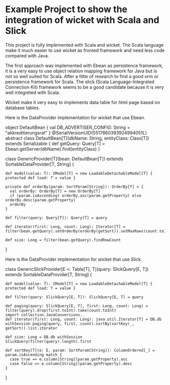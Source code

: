Example Project to show the integration of wicket with Scala and Slick
==================

This project is fully implemented with Scala and wicket. The Scala language make it 
much easier to use wicket as fronted framework and need less code compared with Java.

The first approach was implemented with Ebean as persistence framework, it is a very easy to use object
relation mapping framework for Java but is not so well suited for Scala. After a little of research to find a
good orm or persistence framework for Scala. The slick (Scala Language-Integrated Connection Kit) framework 
seems to be a good candidate because it is very well integreted with Scala. 

Wicket make it very easy to implements data table for html page based on database tables.


Here is the DataProvider implementation for wicket that use Ebean.
  
  object DefaultBean {
    val DB_ADVERTISER_CONFIG: String = "akkreditierungsrat"
  }
  @SerialVersionUID(5517860393924994051L)
  abstract class DefaultBean[T](dbName: String, entityClass: Class[T]) extends Serializable {
    def getQuery: Query[T] = Ebean.getServer(dbName).find(entityClass)
  }
  
  class GenericProvider[T](bean: DefaultBean[T]) extends SortableDataProvider[T, String] {
  
    def model(value: T): IModel[T] = new LoadableDetachableModel[T] { protected def load: T = value }
  
    private def orderBy(param: SortParam[String]): OrderBy[T] = {
      val orderBy: OrderBy[T] = new OrderBy[T]
      if (param.isAscending) orderBy.asc(param.getProperty) else orderBy.desc(param.getProperty)
      orderBy
    }
  
    def filter(query: Query[T]): Query[T] = query
  
    def iterator(first: Long, count: Long): Iterator[T] = filter(bean.getQuery).setOrderBy(orderBy(getSort)).setMaxRows(count.toInt).setFirstRow(first.toInt).findList().iterator
  
    def size: Long = filter(bean.getQuery).findRowCount
  }

Here is the DataProvider implementation for wicket that use Slick.

  class GenericSlickProvider[E <: Table[T], T](query: SlickQuery[E, T]) extends SortableDataProvider[T, String] {
  
    def model(value: T): IModel[T] = new LoadableDetachableModel[T] { protected def load: T = value }
  
    def filter(query: SlickQuery[E, T]): SlickQuery[E, T] = query
  
    def paging(query: SlickQuery[E, T], first: Long, count: Long) = filter(query).drop(first.toInt).take(count.toInt)
    import collection.JavaConversions._
    def iterator(first: Long, count: Long): java.util.Iterator[T] = DB.db withSession paging(query, first, count).sortBy(sortKey(_, getSort)).list.iterator
  
    def size: Long = DB.db withSession SlickQuery(filter(query).length).first
  
    def sortKey[T](e: E, param: SortParam[String]): ColumnOrdered[_] = param.isAscending match {
      case true => e.column[String](param.getProperty).asc
      case false => e.column[String](param.getProperty).desc
    }
  }
